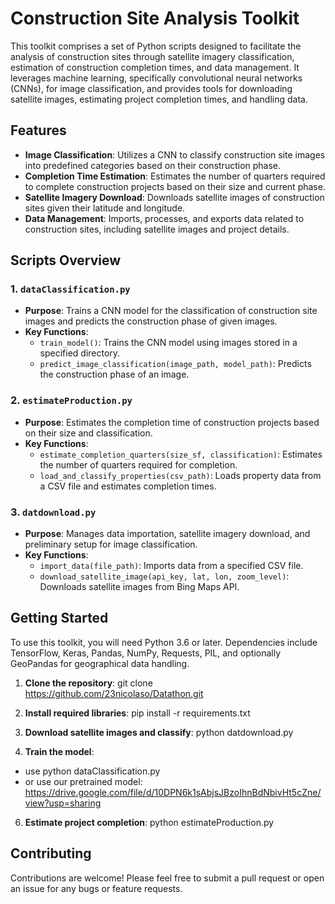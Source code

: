 # Construction Site Analysis Toolkit

This toolkit comprises a set of Python scripts designed to facilitate the analysis of construction sites through satellite imagery classification, estimation of construction completion times, and data management. It leverages machine learning, specifically convolutional neural networks (CNNs), for image classification, and provides tools for downloading satellite images, estimating project completion times, and handling data.

## Features

- **Image Classification**: Utilizes a CNN to classify construction site images into predefined categories based on their construction phase.
- **Completion Time Estimation**: Estimates the number of quarters required to complete construction projects based on their size and current phase.
- **Satellite Imagery Download**: Downloads satellite images of construction sites given their latitude and longitude.
- **Data Management**: Imports, processes, and exports data related to construction sites, including satellite images and project details.

## Scripts Overview

### 1. `dataClassification.py`

- **Purpose**: Trains a CNN model for the classification of construction site images and predicts the construction phase of given images.
- **Key Functions**:
  - `train_model()`: Trains the CNN model using images stored in a specified directory.
  - `predict_image_classification(image_path, model_path)`: Predicts the construction phase of an image.

### 2. `estimateProduction.py`

- **Purpose**: Estimates the completion time of construction projects based on their size and classification.
- **Key Functions**:
  - `estimate_completion_quarters(size_sf, classification)`: Estimates the number of quarters required for completion.
  - `load_and_classify_properties(csv_path)`: Loads property data from a CSV file and estimates completion times.

### 3. `datdownload.py`

- **Purpose**: Manages data importation, satellite imagery download, and preliminary setup for image classification.
- **Key Functions**:
  - `import_data(file_path)`: Imports data from a specified CSV file.
  - `download_satellite_image(api_key, lat, lon, zoom_level)`: Downloads satellite images from Bing Maps API.

## Getting Started

To use this toolkit, you will need Python 3.6 or later. Dependencies include TensorFlow, Keras, Pandas, NumPy, Requests, PIL, and optionally GeoPandas for geographical data handling.

1. **Clone the repository**:
git clone https://github.com/23nicolaso/Datathon.git

2. **Install required libraries**:
pip install -r requirements.txt

3. **Download satellite images and classify**:
python datdownload.py

4. **Train the model**:
- use python dataClassification.py
- or use our pretrained model:
https://drive.google.com/file/d/10DPN6k1sAbjsJBzoIhnBdNbivHt5cZne/view?usp=sharing 

6. **Estimate project completion**:
python estimateProduction.py


## Contributing

Contributions are welcome! Please feel free to submit a pull request or open an issue for any bugs or feature requests.
